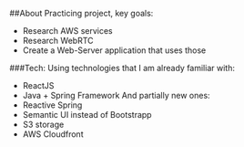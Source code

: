 ##About
Practicing project, key goals:
* Research AWS services
* Research WebRTC
* Create a Web-Server application that uses those

###Tech:
Using technologies that I am already familiar with:
* ReactJS
* Java + Spring Framework
And partially new ones:
* Reactive Spring
* Semantic UI instead of Bootstrapp
* S3 storage
* AWS Cloudfront




